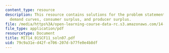 ```yaml
---
content_type: resource
description: This resource contains solutions for the problem statements related to
  demand curves, consumer surplus, and producer surplus.
file: /media/https%3A/open-learning-course-data-rc.s3.amazonaws.com/14-01sc-principles-of-microeconomics-fall-2011/79c9a31ed42fe706207db77fe0e4b8df_MIT14_01SCF11_soln07.pdf
file_type: application/pdf
resourcetype: Document
title: MIT14_01SCF11_soln07.pdf
uid: 79c9a31e-d42f-e706-207d-b77fe0e4b8df
---
```

